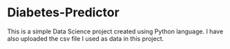# Diabetes-Predictor
This is a simple Data Science project created using Python language.
I have also uploaded the csv file I used as data in this project.
